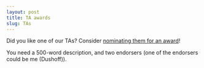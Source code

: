```yaml
---
layout: post
title: TA awards
slug: TAs
---
```


Did you like one of our TAs? Consider [nominating them for an award](http://cupe3906.org/files/2017/04/3906TAAward.NomForm.pdf)! 

You need a 500-word description, and two endorsers (one of the endorsers could be me (Dushoff)).



